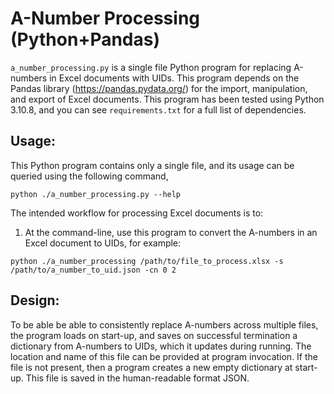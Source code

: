 # A-Number Processing (Python+Pandas)

`a_number_processing.py` is a single file Python program for replacing A-numbers in Excel documents with UIDs. This program depends on the Pandas library (https://pandas.pydata.org/) for the import, manipulation, and export of Excel documents.  This program has been tested using Python 3.10.8, and you can see `requirements.txt` for a full list of dependencies.

## Usage:

This Python program contains only a single file, and its usage can be queried using the following command,

`python ./a_number_processing.py --help`

The intended workflow for processing Excel documents is to:
1. At the command-line, use this program to convert the A-numbers in an Excel document to UIDs, for example:

`python ./a_number_processing /path/to/file_to_process.xlsx -s /path/to/a_number_to_uid.json -cn 0 2`

## Design:

To be able be able to consistently replace A-numbers across multiple files, the program loads on start-up, and saves on successful termination a dictionary from A-numbers to UIDs, which it updates during running. The location and name of this file can be provided at program invocation. If the file is not present, then a program creates a new empty dictionary at start-up. This file is saved in the human-readable format JSON.
